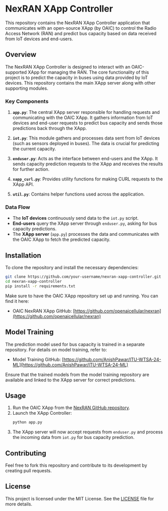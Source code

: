 

# NexRAN XApp Controller

This repository contains the NexRAN XApp Controller application that communicates with an open-source XApp (by OAIC) to control the Radio Access Network (RAN) and predict bus capacity based on data received from IoT devices and end-users. 

## Overview

The NexRAN XApp Controller is designed to interact with an OAIC-supported XApp for managing the RAN. The core functionality of this project is to predict the capacity in buses using data provided by IoT devices. This repository contains the main XApp server along with other supporting modules.

### Key Components

1. **`app.py`**: The central XApp server responsible for handling requests and communicating with the OAIC XApp. It gathers information from IoT devices and end-user requests to predict bus capacity and sends those predictions back through the XApp.
   
2. **`iot.py`**: This module gathers and processes data sent from IoT devices (such as sensors deployed in buses). The data is crucial for predicting the current capacity.
   
3. **`enduser.py`**: Acts as the interface between end-users and the XApp. It sends capacity prediction requests to the XApp and receives the results for further action.

4. **`xapp_curl.py`**: Provides utility functions for making CURL requests to the XApp API.

5. **`util.py`**: Contains helper functions used across the application.

### Data Flow
- The **IoT devices** continuously send data to the `iot.py` script.
- **End-users** query the XApp server through `enduser.py`, asking for bus capacity predictions.
- The **XApp server** (`app.py`) processes the data and communicates with the OAIC XApp to fetch the predicted capacity.

## Installation

To clone the repository and install the necessary dependencies:

```bash
git clone https://github.com/your-username/nexran-xapp-controller.git
cd nexran-xapp-controller
pip install -r requirements.txt
```

Make sure to have the OAIC XApp repository set up and running. You can find it here:
- OAIC NexRAN XApp GitHub: [https://github.com/openaicellular/nexran](https://github.com/openaicellular/nexran)

## Model Training

The prediction model used for bus capacity is trained in a separate repository. For details on model training, refer to:

- Model Training GitHub: [https://github.com/AnishPawar/ITU-WTSA-24-ML](https://github.com/AnishPawar/ITU-WTSA-24-ML)

Ensure that the trained models from the model training repository are available and linked to the XApp server for correct predictions.

## Usage

1. Run the OAIC XApp from the [NexRAN GitHub repository](https://github.com/openaicellular/nexran).
2. Launch the XApp Controller:
   ```bash
   python app.py
   ```
3. The XApp server will now accept requests from `enduser.py` and process the incoming data from `iot.py` for bus capacity prediction.

## Contributing

Feel free to fork this repository and contribute to its development by creating pull requests.

## License

This project is licensed under the MIT License. See the [LICENSE](LICENSE) file for more details.

